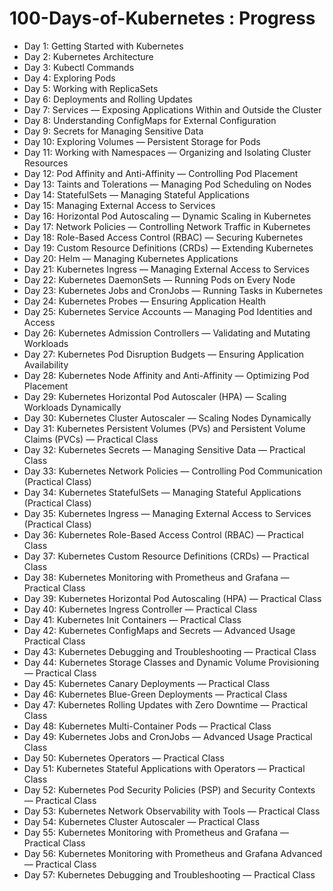 # 100-Days-of-Kubernetes : Progress

- Day 1: Getting Started with Kubernetes  
- Day 2: Kubernetes Architecture  
- Day 3: Kubectl Commands  
- Day 4: Exploring Pods  
- Day 5: Working with ReplicaSets  
- Day 6: Deployments and Rolling Updates  
- Day 7: Services — Exposing Applications Within and Outside the Cluster  
- Day 8: Understanding ConfigMaps for External Configuration  
- Day 9: Secrets for Managing Sensitive Data  
- Day 10: Exploring Volumes — Persistent Storage for Pods  
- Day 11: Working with Namespaces — Organizing and Isolating Cluster Resources  
- Day 12: Pod Affinity and Anti-Affinity — Controlling Pod Placement  
- Day 13: Taints and Tolerations — Managing Pod Scheduling on Nodes  
- Day 14: StatefulSets — Managing Stateful Applications  
- Day 15: Managing External Access to Services  
- Day 16: Horizontal Pod Autoscaling — Dynamic Scaling in Kubernetes  
- Day 17: Network Policies — Controlling Network Traffic in Kubernetes  
- Day 18: Role-Based Access Control (RBAC) — Securing Kubernetes
- Day 19: Custom Resource Definitions (CRDs) — Extending Kubernetes
- Day 20: Helm — Managing Kubernetes Applications
- Day 21: Kubernetes Ingress — Managing External Access to Services
- Day 22: Kubernetes DaemonSets — Running Pods on Every Node
- Day 23: Kubernetes Jobs and CronJobs — Running Tasks in Kubernetes
- Day 24: Kubernetes Probes — Ensuring Application Health
- Day 25: Kubernetes Service Accounts — Managing Pod Identities and Access
- Day 26: Kubernetes Admission Controllers — Validating and Mutating Workloads
- Day 27: Kubernetes Pod Disruption Budgets — Ensuring Application Availability
- Day 28: Kubernetes Node Affinity and Anti-Affinity — Optimizing Pod Placement
- Day 29: Kubernetes Horizontal Pod Autoscaler (HPA) — Scaling Workloads Dynamically
- Day 30: Kubernetes Cluster Autoscaler — Scaling Nodes Dynamically
- Day 31: Kubernetes Persistent Volumes (PVs) and Persistent Volume Claims (PVCs) — Practical Class
- Day 32: Kubernetes Secrets — Managing Sensitive Data — Practical Class
- Day 33: Kubernetes Network Policies — Controlling Pod Communication (Practical Class)
- Day 34: Kubernetes StatefulSets — Managing Stateful Applications (Practical Class)
- Day 35: Kubernetes Ingress — Managing External Access to Services (Practical Class)
- Day 36: Kubernetes Role-Based Access Control (RBAC) — Practical Class
- Day 37: Kubernetes Custom Resource Definitions (CRDs) — Practical Class
- Day 38: Kubernetes Monitoring with Prometheus and Grafana — Practical Class
- Day 39: Kubernetes Horizontal Pod Autoscaling (HPA) — Practical Class
- Day 40: Kubernetes Ingress Controller — Practical Class
- Day 41: Kubernetes Init Containers — Practical Class
- Day 42: Kubernetes ConfigMaps and Secrets — Advanced Usage Practical Class
- Day 43: Kubernetes Debugging and Troubleshooting — Practical Class
- Day 44: Kubernetes Storage Classes and Dynamic Volume Provisioning — Practical Class
- Day 45: Kubernetes Canary Deployments — Practical Class
- Day 46: Kubernetes Blue-Green Deployments — Practical Class
- Day 47: Kubernetes Rolling Updates with Zero Downtime — Practical Class
- Day 48: Kubernetes Multi-Container Pods — Practical Class
- Day 49: Kubernetes Jobs and CronJobs — Advanced Usage Practical Class
- Day 50: Kubernetes Operators — Practical Class
- Day 51: Kubernetes Stateful Applications with Operators — Practical Class
- Day 52: Kubernetes Pod Security Policies (PSP) and Security Contexts — Practical Class
- Day 53: Kubernetes Network Observability with Tools — Practical Class
- Day 54: Kubernetes Cluster Autoscaler — Practical Class
- Day 55: Kubernetes Monitoring with Prometheus and Grafana — Practical Class
- Day 56: Kubernetes Monitoring with Prometheus and Grafana Advanced — Practical Class
- Day 57: Kubernetes Debugging and Troubleshooting — Practical Class